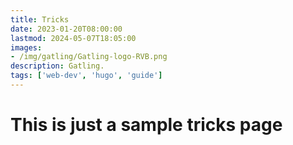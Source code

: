 ```yaml
---
title: Tricks
date: 2023-01-20T08:00:00
lastmod: 2024-05-07T18:05:00
images: 
- /img/gatling/Gatling-logo-RVB.png
description: Gatling.
tags: ['web-dev', 'hugo', 'guide']
---
```

# This is just a sample tricks page